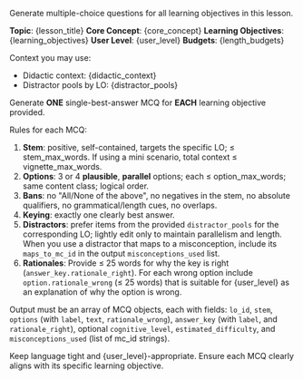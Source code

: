 Generate multiple-choice questions for all learning objectives in this lesson.

**Topic**: {lesson_title}
**Core Concept**: {core_concept}
**Learning Objectives**: {learning_objectives}
**User Level**: {user_level}
**Budgets**: {length_budgets}

Context you may use:
- Didactic context: {didactic_context}
- Distractor pools by LO: {distractor_pools}

Generate **ONE** single-best-answer MCQ for **EACH** learning objective provided.

Rules for each MCQ:
1) **Stem**: positive, self-contained, targets the specific LO; ≤ stem_max_words. If using a mini scenario, total context ≤ vignette_max_words.
2) **Options**: 3 or 4 **plausible**, **parallel** options; each ≤ option_max_words; same content class; logical order.
3) **Bans**: no "All/None of the above", no negatives in the stem, no absolute qualifiers, no grammatical/length cues, no overlaps.
4) **Keying**: exactly one clearly best answer.
5) **Distractors**: prefer items from the provided `distractor_pools` for the corresponding LO; lightly edit only to maintain parallelism and length. When you use a distractor that maps to a misconception, include its `maps_to_mc_id` in the output `misconceptions_used` list.
6) **Rationales**: Provide ≤ 25 words for why the key is right (`answer_key.rationale_right`). For each wrong option include `option.rationale_wrong` (≤ 25 words) that is suitable for {user_level} as an explanation of why the option is wrong.

Output must be an array of MCQ objects, each with fields: `lo_id`, `stem`, `options` (with `label`, `text`, `rationale_wrong`), `answer_key` (with `label`, and `rationale_right`), optional `cognitive_level`, `estimated_difficulty`, and `misconceptions_used` (list of mc_id strings).

Keep language tight and {user_level}-appropriate. Ensure each MCQ clearly aligns with its specific learning objective.
